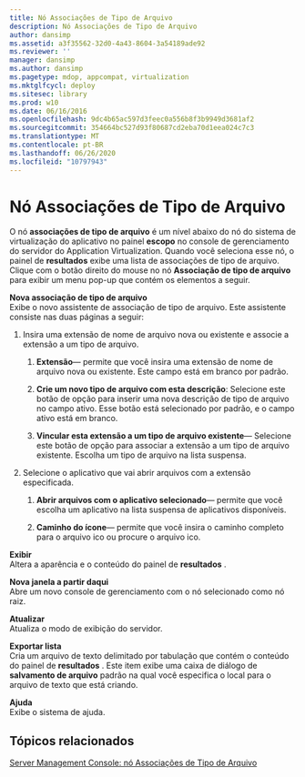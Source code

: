```yaml
---
title: Nó Associações de Tipo de Arquivo
description: Nó Associações de Tipo de Arquivo
author: dansimp
ms.assetid: a3f35562-32d0-4a43-8604-3a54189ade92
ms.reviewer: ''
manager: dansimp
ms.author: dansimp
ms.pagetype: mdop, appcompat, virtualization
ms.mktglfcycl: deploy
ms.sitesec: library
ms.prod: w10
ms.date: 06/16/2016
ms.openlocfilehash: 9dc4b65ac597d3feec0a556b8f3b9949d3681af2
ms.sourcegitcommit: 354664bc527d93f80687cd2eba70d1eea024c7c3
ms.translationtype: MT
ms.contentlocale: pt-BR
ms.lasthandoff: 06/26/2020
ms.locfileid: "10797943"
---
```

# Nó Associações de Tipo de Arquivo


O nó **associações de tipo de arquivo** é um nível abaixo do nó do sistema de virtualização do aplicativo no painel **escopo** no console de gerenciamento do servidor do Application Virtualization. Quando você seleciona esse nó, o painel de **resultados** exibe uma lista de associações de tipo de arquivo. Clique com o botão direito do mouse no nó **Associação de tipo de arquivo** para exibir um menu pop-up que contém os elementos a seguir.

<a href="" id="new-file-type-association"></a>**Nova associação de tipo de arquivo**  
Exibe o novo assistente de associação de tipo de arquivo. Este assistente consiste nas duas páginas a seguir:

1.  Insira uma extensão de nome de arquivo nova ou existente e associe a extensão a um tipo de arquivo.

    1.  **Extensão**— permite que você insira uma extensão de nome de arquivo nova ou existente. Este campo está em branco por padrão.

    2.  **Crie um novo tipo de arquivo com esta descrição**: Selecione este botão de opção para inserir uma nova descrição de tipo de arquivo no campo ativo. Esse botão está selecionado por padrão, e o campo ativo está em branco.

    3.  **Vincular esta extensão a um tipo de arquivo existente**— Selecione este botão de opção para associar a extensão a um tipo de arquivo existente. Escolha um tipo de arquivo na lista suspensa.

2.  Selecione o aplicativo que vai abrir arquivos com a extensão especificada.

    1.  **Abrir arquivos com o aplicativo selecionado**— permite que você escolha um aplicativo na lista suspensa de aplicativos disponíveis.

    2.  **Caminho do ícone**— permite que você insira o caminho completo para o arquivo ico ou procure o arquivo ico.

<a href="" id="view"></a>**Exibir**  
Altera a aparência e o conteúdo do painel de **resultados** .

<a href="" id="new-window-from-here"></a>**Nova janela a partir daqui**  
Abre um novo console de gerenciamento com o nó selecionado como nó raiz.

<a href="" id="refresh"></a>**Atualizar**  
Atualiza o modo de exibição do servidor.

<a href="" id="export-list"></a>**Exportar lista**  
Cria um arquivo de texto delimitado por tabulação que contém o conteúdo do painel de **resultados** . Este item exibe uma caixa de diálogo de **salvamento de arquivo** padrão na qual você especifica o local para o arquivo de texto que está criando.

<a href="" id="help"></a>**Ajuda**  
Exibe o sistema de ajuda.

## Tópicos relacionados


[Server Management Console: nó Associações de Tipo de Arquivo](server-management-console-file-type-associations-node.md)

 

 





